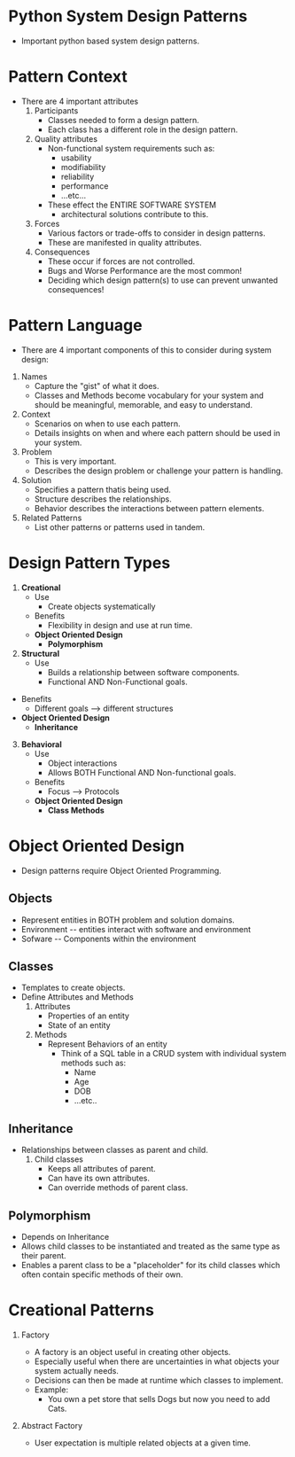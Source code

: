 # Python System Design Patterns
* Important python based system design patterns.


# Pattern Context
* There are 4 important attributes
  1. Participants
     * Classes needed to form a design pattern.
     * Each class has a different role in the design pattern. 
  2. Quality attributes
     * Non-functional system requirements such as:
       * usability
       * modifiability
       * reliability
       * performance
       * ...etc...
     * These effect the ENTIRE SOFTWARE SYSTEM
       * architectural solutions contribute to this.
  3. Forces
     * Various factors or trade-offs to consider in design patterns.
     * These are manifested in quality attributes.
  4. Consequences
     * These occur if forces are not controlled.
     * Bugs and Worse Performance are the most common!
     * Deciding which design pattern(s) to use can prevent unwanted consequences!
    
# Pattern Language
* There are 4 important components of this to consider during system design:
1. Names
   * Capture the "gist" of what it does.
   * Classes and Methods become vocabulary for your system and should be meaningful, memorable, and easy to understand. 
2. Context
   * Scenarios on when to use each pattern.
   * Details insights on when and where each pattern should be used in your system. 
3. Problem
   * This is very important.
   * Describes the design problem or challenge your pattern is handling. 
4. Solution
   * Specifies a pattern thatis being used.
   * Structure describes the relationships.
   * Behavior describes the interactions between pattern elements. 
5. Related Patterns
   * List other patterns or patterns used in tandem.

# Design Pattern Types
1. **Creational**
   * Use
     * Create objects systematically
   * Benefits
     * Flexibility in design and use at run time.
   * **Object Oriented Design**
     * **Polymorphism**
2. **Structural**
   * Use
     * Builds a relationship between software components.
     * Functional AND Non-Functional goals.
  * Benefits
    * Different goals --> different structures
  * **Object Oriented Design**
    * **Inheritance**
3. **Behavioral**
   * Use
     * Object interactions
     * Allows BOTH Functional AND Non-functional goals.
   * Benefits
     * Focus --> Protocols
   * **Object Oriented Design**
     * **Class Methods**
    

# Object Oriented Design
* Design patterns require Object Oriented Programming.

## Objects
* Represent entities in BOTH problem and solution domains.
* Environment -- entities interact with software and environment
* Sofware -- Components within the environment

## Classes
* Templates to create objects.
* Define Attributes and Methods
  1. Attributes
     * Properties of an entity
     * State of an entity
  2. Methods
     * Represent Behaviors of an entity
       * Think of a SQL table in a CRUD system with individual system methods such as:
         * Name
         * Age
         * DOB
         * ...etc..
        
## Inheritance
* Relationships between classes as parent and child.
  1. Child classes
     * Keeps all attributes of parent.
     * Can have its own attributes.
     * Can override methods of parent class.
    
## Polymorphism
* Depends on Inheritance
* Allows child classes to be instantiated and treated as the same type as their parent.
* Enables a parent class to be a "placeholder" for its child classes which often contain specific methods of their own.




# Creational Patterns
1. Factory
   * A factory is an object useful in creating other objects.
   * Especially useful when there are uncertainties in what objects your system actually needs.
   * Decisions can then be made at runtime which classes to implement.
   * Example:
     * You own a pet store that sells Dogs but now you need to add Cats.
    
2. Abstract Factory
   * User expectation is multiple related objects at a given time. 
